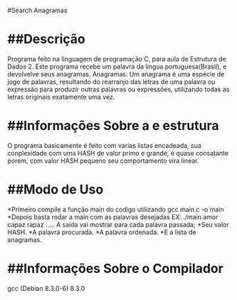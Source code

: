 #Search Anagramas

##Descrição
=======================================
  Programa feito na linguagem de programação C, para aula de Estrutura de Dados 2.
Este programa recebe um palavra da língua portuguesa(Brasil), e devolvelve seus anagramas.
Anagramas: Um anagrama é uma espécie de jogo de palavras, resultando do rearranjo das letras de uma palavra ou expressão para produzir outras palavras ou expressões, utilizando todas as letras originais exatamente uma vez.

##Informações Sobre a e estrutura
=======================================
  O programa basicamente é feito com varias listas encadeada, sua conplexidade com uma HASH de valor primo e grande, é quase consatante porem, com valor HASH pequeno seu comportamento vira linear.

##Modo de Uso
=======================================
*Primeiro compile a função main do codigo utilizando gcc main.c -o main
*Depois basta rodar a main com as palavras desejadas EX:
              ./main amor capaz rapaz .....
  A saida vai mostrar para cada palavra passada;
   *Seu valor HASH.
   *A palavra procurada.
   *A palavra ordenada.
   *E a lista de anagramas.
   
##Informações Sobre o Compilador
=======================================
gcc (Debian 8.3.0-6) 8.3.0

